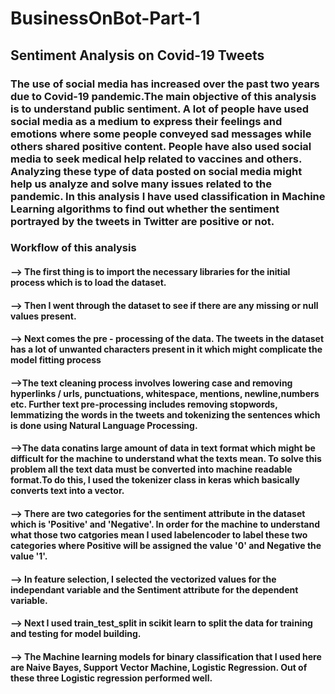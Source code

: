 # BusinessOnBot-Part-1

## Sentiment Analysis on Covid-19 Tweets
### The use of social media has increased over the past two years due to Covid-19 pandemic.The main objective of this analysis is to understand public sentiment. A lot of people have used social media as a medium to express their feelings and emotions where some people conveyed sad messages while others shared positive content. People have also used social media to seek medical help related to vaccines and others. Analyzing these type of data posted on social media might help us analyze and solve many issues related to the pandemic. In this analysis I have used classification in Machine Learning algorithms to find out whether the sentiment portrayed by the tweets in Twitter are positive or not.

### Workflow of this analysis

#### --> The first thing is to import the necessary libraries for the initial process which is to load the dataset.
#### --> Then I went through the dataset to see if there are any missing or null values present.
#### --> Next comes the pre - processing of the data. The tweets in the dataset has a lot of unwanted characters present in it which might complicate the model fitting    process 
#### -->The text cleaning process involves lowering case and removing hyperlinks / urls, punctuations, whitespace, mentions, newline,numbers etc. Further text pre-processing includes removing stopwords, lemmatizing the words in the tweets and tokenizing the sentences which is done using Natural Language Processing.
#### -->The data conatins large amount of data in text format which might be difficult for the machine to understand what the texts mean. To solve this problem all the text data must be converted into machine readable format.To do this, I used the tokenizer class in keras which basically converts text into a vector.
#### --> There are two categories for the sentiment attribute in the dataset which is 'Positive' and 'Negative'. In order for the machine to understand what those two catgories mean I used labelencoder to label these two categories where Positive will be assigned the value '0' and Negative the value '1'.
#### --> In feature selection, I selected the vectorized values for the independant variable and the Sentiment attribute for the dependent variable.
#### --> Next I used train_test_split in scikit learn to split the data for training and testing for model building.
#### --> The Machine learning models for binary classification that I used here are Naive Bayes, Support Vector Machine, Logistic Regression. Out of these three Logistic regression performed well.
